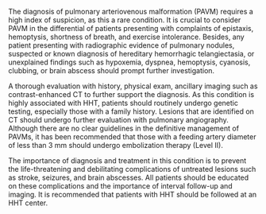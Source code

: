 The diagnosis of pulmonary arteriovenous malformation (PAVM) requires a high index of suspicion, as this a rare condition. It is crucial to consider PAVM in the differential of patients presenting with complaints of epistaxis, hemoptysis, shortness of breath, and exercise intolerance. Besides, any patient presenting with radiographic evidence of pulmonary nodules, suspected or known diagnosis of hereditary hemorrhagic telangiectasia, or unexplained findings such as hypoxemia, dyspnea, hemoptysis, cyanosis, clubbing, or brain abscess should prompt further investigation.

A thorough evaluation with history, physical exam, ancillary imaging such as contrast-enhanced CT to further support the diagnosis. As this condition is highly associated with HHT, patients should routinely undergo genetic testing, especially those with a family history. Lesions that are identified on CT should undergo further evaluation with pulmonary angiography. Although there are no clear guidelines in the definitive management of PAVMs, it has been recommended that those with a feeding artery diameter of less than 3 mm should undergo embolization therapy (Level II).

The importance of diagnosis and treatment in this condition is to prevent the life-threatening and debilitating complications of untreated lesions such as stroke, seizures, and brain abscesses. All patients should be educated on these complications and the importance of interval follow-up and imaging. It is recommended that patients with HHT should be followed at an HHT center.